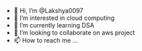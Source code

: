 - 👋 Hi, I’m @Lakshya0097
- 👀 I’m interested in cloud computing 
- 🌱 I’m currently learning DSA
- 💞️ I’m looking to collaborate on aws project 
- 📫 How to reach me ...

<!---
Lakshya0097/Lakshya0097 is a ✨ special ✨ repository because its `README.md` (this file) appears on your GitHub profile.
You can click the Preview link to take a look at your changes.
--->
